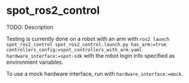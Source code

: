 # spot_ros2_control

TODO: Description

Testing is currently done on a robot with an arm with
`ros2 launch spot_ros2_control spot_ros2_control.launch.py has_arm:=true controllers_config:=spot_controllers_with_arm.yaml hardware_interface:=spot-sdk`
with the robot login info specified as environment variables. 

To use a mock hardware interface, run with `hardware_interface:=mock`.
